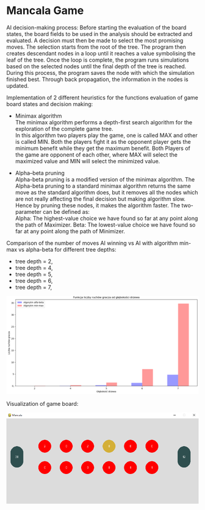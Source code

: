 # Mancala Game
AI decision-making process:
Before starting the evaluation of the board states, the board fields to be used in the analysis should be extracted and evaluated. A decision must then be made to select the most promising moves. The selection starts from the root of the tree. The program then creates descendant nodes in a loop until it reaches a value symbolising the leaf of the tree. Once the loop is complete, the program runs simulations based on the selected nodes until the final depth of the tree is reached. During this process, the program saves the node with which the simulation finished best. Through back propagation, the information in the nodes is updated.

Implementation of 2 different heuristics for the functions evaluation of game board states and decision making:
- Minimax algorithm <br />
The minimax algorithm performs a depth-first search algorithm for the exploration of the complete game tree. <br />
In this algorithm two players play the game, one is called MAX and other is called MIN. Both the players fight it as the opponent player gets the minimum benefit while they get the maximum benefit. Both Players of the game are opponent of each other, where MAX will select the maximized value and MIN will select the minimized value.


- Alpha–beta pruning <br />
Alpha-beta pruning is a modified version of the minimax algorithm. The Alpha-beta pruning to a standard minimax algorithm returns the same move as the standard algorithm does, but it removes all the nodes which are not really affecting the final decision but making algorithm slow. Hence by pruning these nodes, it makes the algorithm faster.
The two-parameter can be defined as: <br />
Alpha: The highest-value choice we have found so far at any point along the path of Maximizer.
Beta: The lowest-value choice we have found so far at any point along the path of Minimizer.


Comparison of the number of moves AI winning vs AI with algorithm 
min-max vs alpha-beta for different tree depths:
- tree depth = 2,
- tree depth = 4,
- tree depth = 5,
- tree depth = 6,
- tree depth = 7,

![Screenshot](Mancala.png)

Visualization of game board:

![Screenshot](MancalaConsole.png)
